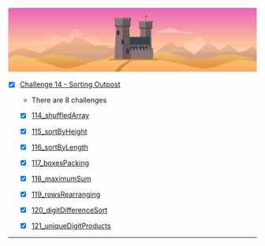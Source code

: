 ![arcade-core-14-sorting-outpost](arcade-core-14-sorting-outpost.png)

- [x] [Challenge 14 - Sorting Outpost]()

  - There are 8 challenges
  - [x] [114_shuffledArray]()
  - [x] [115_sortByHeight]()
  - [x] [116_sortByLength]()
  - [x] [117_boxesPacking]()
  - [x] [118_maximumSum]()
  - [x] [119_rowsRearranging]()
  - [x] [120_digitDifferenceSort]()
  - [x] [121_uniqueDigitProducts]()


-------------



